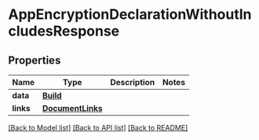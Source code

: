 # AppEncryptionDeclarationWithoutIncludesResponse

## Properties
Name | Type | Description | Notes
------------ | ------------- | ------------- | -------------
**data** | [**Build**](Build.md) |  | 
**links** | [**DocumentLinks**](DocumentLinks.md) |  | 

[[Back to Model list]](../README.md#documentation-for-models) [[Back to API list]](../README.md#documentation-for-api-endpoints) [[Back to README]](../README.md)


